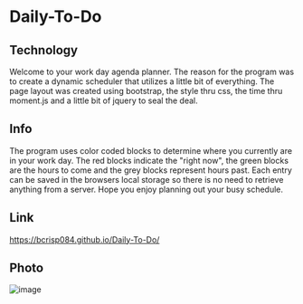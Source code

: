 # Daily-To-Do

## Technology
Welcome to your work day agenda planner. The reason for the program was to create a
dynamic scheduler that utilizes a little bit of everything. The page layout was created
using bootstrap, the style thru css, the time thru moment.js and a little bit of jquery
to seal the deal. 


## Info
The program uses color coded blocks to determine where you currently
are in your work day. The red blocks indicate the "right now", the green blocks are
the hours to come and the grey blocks represent hours past. Each entry can be saved in
the browsers local storage so there is no need to retrieve anything from a server. Hope
you enjoy planning out your busy schedule.


## Link
https://bcrisp084.github.io/Daily-To-Do/

## Photo

![image](https://user-images.githubusercontent.com/73912705/103709297-3d6e9e80-4f80-11eb-830b-7248cf86b60e.png)
